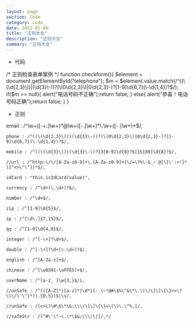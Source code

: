 ```yaml
---
layout: page
section: Code
category: code
date: 2012-01-09
title: "正则大全"
description: "正则大全"
summary: "正则大全"
---
```

 
-   代码  

<label/>
    /* 正则检查表单案例 */
    function checkform(){
        $element = document.getElementById("telephone");
        $m = $element.value.match(/^((\(\d{2,3}\))|(\d{3}\-))?(\(0\d{2,3}\)|0\d{2,3}-)?[1-9]\d{6,7}(\-\d{1,4})?$/);
        if($m == null){
            alert("电话号码不正确");return false;
        }
        else{
            alert("恭喜！电话号码正确");return false;
        }
    }


-   正则  

<label/>
    email : /^\w+([-+.]\w+)*@\w+([-.]\w+)*\.\w+([-.]\w+)*$/,

    phone : /^((\(\d{2,3}\))|(\d{3}\-))?(\(0\d{2,3}\)|0\d{2,3}-)?[1-9]\d{6,7}(\-\d{1,4})?$/,

    mobile : /^((\(\d{3}\))|(\d{3}\-))?13[0-9]\d{8}?$|15[89]\d{8}?$/,

    //url : /^http:\/\/[A-Za-z0-9]+\.[A-Za-z0-9]+[\/=\?%\-&_~`@[\]\':+!]*([^<>\"\"])*$/,

    idCard : "this.isIdCard(value)",

    currency : /^\d+(\.\d+)?$/,

    number : /^\d+$/,

    zip : /^[1-9]\d{5}$/,

    ip : /^[\d\.]{7,15}$/,

    qq : /^[1-9]\d{4,8}$/,

    integer : /^[-\+]?\d+$/,

    double : /^[-\+]?\d+(\.\d+)?$/,

    english : /^[A-Za-z]+$/,

    chinese : /^[\u0391-\uFFE5]+$/,

    userName : /^[a-z_ ]\w{3,}$/i,

    //unSafe : /^(([A-Z]*|[a-z]*|\d*|[-_\~!@#\$%\^&\*\.\(\)\[\]\{\}<>\?\\\/\'\"]*)|.{0,5})$|\s/,

    //unSafe : /[<>\?\#\$\*\&;\\\/\[\]\{\}=\(\)\.\^%,]/,

    //safeStr : /[^#\'\"~\.\*\$&;\\\/\|]/,*/